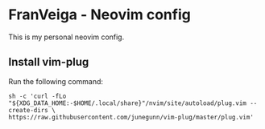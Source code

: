 # FranVeiga - Neovim config

This is my personal neovim config.

## Install vim-plug

Run the following command:
```
sh -c 'curl -fLo "${XDG_DATA_HOME:-$HOME/.local/share}"/nvim/site/autoload/plug.vim --create-dirs \
https://raw.githubusercontent.com/junegunn/vim-plug/master/plug.vim'
```
